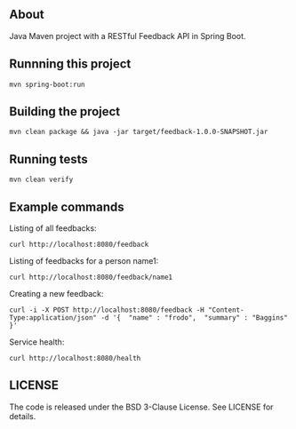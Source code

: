 ## About

Java Maven project with a RESTful Feedback API in Spring Boot.

## Runnning this project

```
mvn spring-boot:run
```

## Building the project

```
mvn clean package && java -jar target/feedback-1.0.0-SNAPSHOT.jar
```

## Running tests

```
mvn clean verify

```

## Example commands

Listing of all feedbacks:
```
curl http://localhost:8080/feedback
```

Listing of feedbacks for a person name1:
```
curl http://localhost:8080/feedback/name1
```

Creating a new feedback:
```
curl -i -X POST http://localhost:8080/feedback -H "Content-Type:application/json" -d '{  "name" : "frodo",  "summary" : "Baggins" }'
```

Service health:
```
curl http://localhost:8080/health
```

## LICENSE

The code is released under the BSD 3-Clause License. See LICENSE for details.
